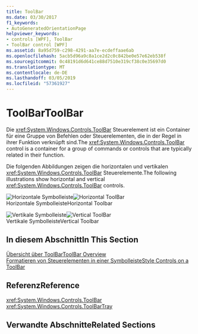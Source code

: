 ```yaml
---
title: ToolBar
ms.date: 03/30/2017
f1_keywords:
- AutoGeneratedOrientationPage
helpviewer_keywords:
- controls [WPF], ToolBar
- ToolBar control [WPF]
ms.assetid: 8a95d759-c298-4291-aa7e-ecdeffaae6ab
ms.openlocfilehash: 5acb5d96a9c8a1ce2d2c0c842be0e57e62eb538f
ms.sourcegitcommit: 0c48191d6d641ce88d7510e319cf38c0e35697d0
ms.translationtype: MT
ms.contentlocale: de-DE
ms.lasthandoff: 03/05/2019
ms.locfileid: "57361927"
---
```

# <a name="toolbar"></a><span data-ttu-id="4b67a-102">ToolBar</span><span class="sxs-lookup"><span data-stu-id="4b67a-102">ToolBar</span></span>
<span data-ttu-id="4b67a-103">Die <xref:System.Windows.Controls.ToolBar> Steuerelement ist ein Container für eine Gruppe von Befehlen oder Steuerelementen, die in der Regel in ihrer Funktion verknüpft sind.</span><span class="sxs-lookup"><span data-stu-id="4b67a-103">The <xref:System.Windows.Controls.ToolBar> control is a container for a group of commands or controls that are typically related in their function.</span></span>  
  
 <span data-ttu-id="4b67a-104">Die folgenden Abbildungen zeigen die horizontalen und vertikalen <xref:System.Windows.Controls.ToolBar> Steuerelemente.</span><span class="sxs-lookup"><span data-stu-id="4b67a-104">The following illustrations show horizontal and vertical <xref:System.Windows.Controls.ToolBar> controls.</span></span>  
  
 <span data-ttu-id="4b67a-105">![Horizontale Symbolleiste](./media/ss-ctl-horztoolbar.GIF "SS_CTL_horztoolbar")</span><span class="sxs-lookup"><span data-stu-id="4b67a-105">![Horizontal ToolBar](./media/ss-ctl-horztoolbar.GIF "SS_CTL_horztoolbar")</span></span>  
<span data-ttu-id="4b67a-106">Horizontale Symbolleiste</span><span class="sxs-lookup"><span data-stu-id="4b67a-106">Horizontal Toolbar</span></span>  
  
 <span data-ttu-id="4b67a-107">![Vertikale Symbolleiste](./media/ss-ctl-verttoolbar.GIF "SS_CTL_verttoolbar")</span><span class="sxs-lookup"><span data-stu-id="4b67a-107">![Vertical ToolBar](./media/ss-ctl-verttoolbar.GIF "SS_CTL_verttoolbar")</span></span>  
<span data-ttu-id="4b67a-108">Vertikale Symbolleiste</span><span class="sxs-lookup"><span data-stu-id="4b67a-108">Vertical Toolbar</span></span>  
  
## <a name="in-this-section"></a><span data-ttu-id="4b67a-109">In diesem Abschnitt</span><span class="sxs-lookup"><span data-stu-id="4b67a-109">In This Section</span></span>  
 [<span data-ttu-id="4b67a-110">Übersicht über ToolBar</span><span class="sxs-lookup"><span data-stu-id="4b67a-110">ToolBar Overview</span></span>](toolbar-overview.md)  
  [<span data-ttu-id="4b67a-111">Formatieren von Steuerelementen in einer Symbolleiste</span><span class="sxs-lookup"><span data-stu-id="4b67a-111">Style Controls on a ToolBar</span></span>](how-to-style-controls-on-a-toolbar.md)  
  
## <a name="reference"></a><span data-ttu-id="4b67a-112">Referenz</span><span class="sxs-lookup"><span data-stu-id="4b67a-112">Reference</span></span>  
 <xref:System.Windows.Controls.ToolBar>  
  <xref:System.Windows.Controls.ToolBarTray>  
  
## <a name="related-sections"></a><span data-ttu-id="4b67a-113">Verwandte Abschnitte</span><span class="sxs-lookup"><span data-stu-id="4b67a-113">Related Sections</span></span>
